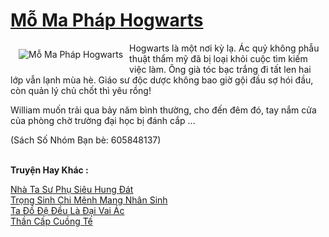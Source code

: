 <a href="https://truyenwiki.net/mo-ma-phap-hogwarts.34997/" title="Mỗ Ma Pháp Hogwarts"><h1>Mỗ Ma Pháp Hogwarts</h1></a><div style="display:table"><img align="right" style="float: left; padding: 10px;" src="https://truyenwiki.net/a/img/str/src/34997.jpg" alt="Mỗ Ma Pháp Hogwarts">Hogwarts là một nơi kỳ lạ. Ác quỷ không phẫu thuật thẩm mỹ đã bị loại khỏi cuộc tìm kiếm việc làm. Ông già tóc bạc trắng đi tất len ​​hai lớp vẫn lạnh mùa hè. Giáo sư độc dược không bao giờ gội đầu sợ hói đầu, còn quản lý chủ chốt thì yêu rồng!<p></p> William muốn trải qua bảy năm bình thường, cho đến đêm đó, tay nắm cửa của phòng chờ trường đại học bị đánh cắp ...<p></p> (Sách Số Nhóm Bạn bè: 605848137)</div><p><br><b>Truyện Hay Khác :</b></p><a href="https://truyenwiki.net/nha-ta-su-phu-sieu-hung-dat.35844/" alt="Nhà Ta Sư Phụ Siêu Hung Đát">Nhà Ta Sư Phụ Siêu Hung Đát</a><br/><a href="https://github.com/nownovels/wikidich/tree/master/truyenhay/35989" alt="Trọng Sinh Chi Mênh Mang Nhân Sinh">Trọng Sinh Chi Mênh Mang Nhân Sinh</a><br/><a href="https://github.com/nownovels/wikidich/tree/master/truyenhay/34998" alt="Ta Đồ Đệ Đều Là Đại Vai Ác">Ta Đồ Đệ Đều Là Đại Vai Ác</a><br/><a href="https://github.com/nownovels/wikidich/tree/master/truyenhay/35691" alt="Thần Cấp Cuồng Tế">Thần Cấp Cuồng Tế</a><br/>
